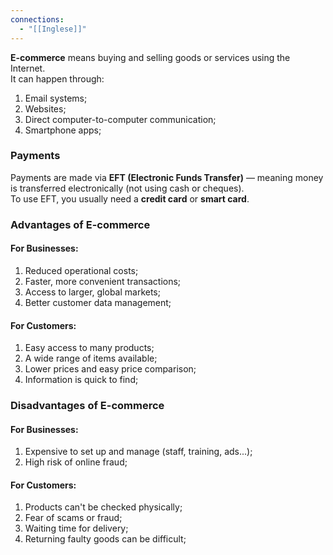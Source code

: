 ```yaml
---
connections:
  - "[[Inglese]]"
---
```

**E-commerce** means buying and selling goods or services using the Internet.  
It can happen through:

1. Email systems;
2. Websites;
3. Direct computer-to-computer communication;
4. Smartphone apps;

### **Payments**

Payments are made via **EFT (Electronic Funds Transfer)** — meaning money is transferred electronically (not using cash or cheques).  
To use EFT, you usually need a **credit card** or **smart card**.

### **Advantages of E-commerce**

#### For Businesses:

1. Reduced operational costs;
2. Faster, more convenient transactions;
3. Access to larger, global markets;
4. Better customer data management;

#### For Customers:

1. Easy access to many products;
2. A wide range of items available;
3. Lower prices and easy price comparison;
4. Information is quick to find;

### **Disadvantages of E-commerce**

#### For Businesses:

1. Expensive to set up and manage (staff, training, ads...);
2. High risk of online fraud;

#### For Customers:

1. Products can't be checked physically;
2. Fear of scams or fraud;
3. Waiting time for delivery;
4. Returning faulty goods can be difficult;
